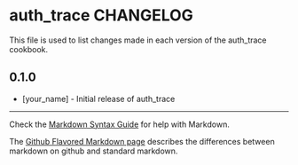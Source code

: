 auth_trace CHANGELOG
====================

This file is used to list changes made in each version of the auth_trace cookbook.

0.1.0
-----
- [your_name] - Initial release of auth_trace

- - -
Check the [Markdown Syntax Guide](http://daringfireball.net/projects/markdown/syntax) for help with Markdown.

The [Github Flavored Markdown page](http://github.github.com/github-flavored-markdown/) describes the differences between markdown on github and standard markdown.
